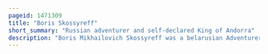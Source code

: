 ```yaml
---
pageid: 1471309
title: "Boris Skossyreff"
short_summary: "Russian adventurer and self-declared King of Andorra"
description: "Boris Mikhailovich Skossyreff was a belarusian Adventurer, international Swindler and Pretender who attempted to seize the Monarchy of the Principality of Andorra during the early 1930s, styling himself king Boris i of Andorra."
---
```

